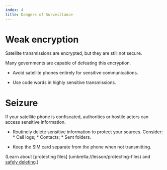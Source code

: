 ```yaml
---
index: 4
title: Dangers of Surveillance
---
```

# Weak encryption

Satellite transmissions are encrypted, but they are still not secure. 

Many governments are capable of defeating this encryption.

*   Avoid satellite phones entirely for sensitive communications.

*	Use code words in highly sensitive transmissions.

# Seizure

If your satellite phone is confiscated, authorities or hostile actors can access sensitive information.

*   Routinely delete sensitive information to protect your sources. Consider:
		*	Call logs; 
        *	Contacts; 
        *	Sent folders.

*	Keep the SIM card separate from the phone when not transmitting.

(Learn about [protecting files] (umbrella://lesson/protecting-files) and [safely deleting](umbrella://lesson/safely-deleting).)